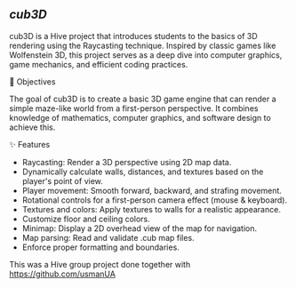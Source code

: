 *cub3D*
-------
cub3D is a Hive project that introduces students to the basics of 3D rendering using the Raycasting technique. Inspired by classic games like Wolfenstein 3D, this project serves as a deep dive into computer graphics, game mechanics, and efficient coding practices.

🎯 Objectives

The goal of cub3D is to create a basic 3D game engine that can render a simple maze-like world from a first-person perspective. It combines knowledge of mathematics, computer graphics, and software design to achieve this.

✨ Features

- Raycasting: Render a 3D perspective using 2D map data.
- Dynamically calculate walls, distances, and textures based on the player's point of view.
- Player movement: Smooth forward, backward, and strafing movement.
- Rotational controls for a first-person camera effect (mouse & keyboard).
- Textures and colors: Apply textures to walls for a realistic appearance.
- Customize floor and ceiling colors.
- Minimap: Display a 2D overhead view of the map for navigation.
- Map parsing: Read and validate .cub map files.
- Enforce proper formatting and boundaries.

This was a Hive group project done together with https://github.com/usmanUA
